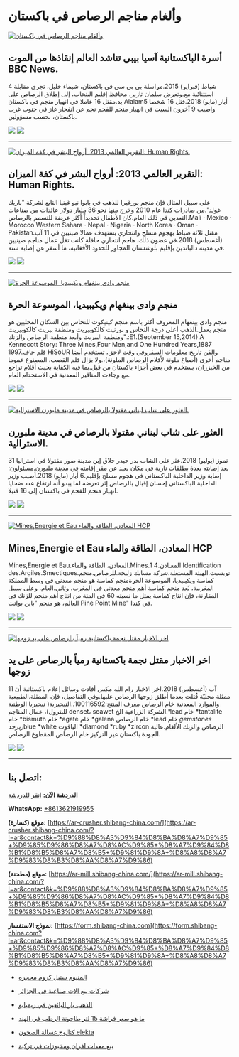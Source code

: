 # وألغام مناجم الرصاص في باكستان

<a href="https://swt.shibang-china.com/?l=ar&img&k=%D9%88%D8%A3%D9%84%D8%BA%D8%A7%D9%85+%D9%85%D9%86%D8%A7%D8%AC%D9%85+%D8%A7%D9%84%D8%B1%D8%B5%D8%A7%D8%B5+%D9%81%D9%8A+%D8%A8%D8%A7%D9%83%D8%B3%D8%AA%D8%A7%D9%86" target="_blank">![وألغام مناجم الرصاص في باكستان](http://static.shibang-china.com/all-800x300/1261.jpg)</a>

## أسرة الباكستانية آسيا بيبي تناشد العالم إنقاذها من الموت BBC News.
4 شباط (فبراير) 2015.مراسلة بي بي سي في باكستان، شيماء خليل، تجري مقابلة استثنائية مع.وتعرض سلمان تازير، محافظ إقليم البنجاب، إلى إطلاق الرصاص على يد.مقتل 16 عاملا في انهيار منجم في باكستان Alalam5 أيار (مايو) 2018.قتل 16 شخصا واصيب 9 آخرون السبت في انهيار منجم للفحم نجم عن انفجار غاز في جنوب غرب باكستان، بحسب مسؤولين.


<a href="https://whatsapp.shibangsoft.com/WhatsApp.php" target="_blank" title="WhatsApp">![](http://static.shibang-china.com/icon/whatsapp.png)</a> <a href="https://swt.shibang-china.com/?l=ar&icon&k=%D9%88%D8%A3%D9%84%D8%BA%D8%A7%D9%85+%D9%85%D9%86%D8%A7%D8%AC%D9%85+%D8%A7%D9%84%D8%B1%D8%B5%D8%A7%D8%B5+%D9%81%D9%8A+%D8%A8%D8%A7%D9%83%D8%B3%D8%AA%D8%A7%D9%86" target="_blank">![](http://static.shibang-china.com/icon/chat-ar.png)</a>

---

<a href="https://swt.shibang-china.com/?l=ar&img&k=%D9%88%D8%A3%D9%84%D8%BA%D8%A7%D9%85+%D9%85%D9%86%D8%A7%D8%AC%D9%85+%D8%A7%D9%84%D8%B1%D8%B5%D8%A7%D8%B5+%D9%81%D9%8A+%D8%A8%D8%A7%D9%83%D8%B3%D8%AA%D8%A7%D9%86" target="_blank">![التقرير العالمي 2013: أرواح البشر في كفة الميزان: Human Rights.](http://static.shibang-china.com/all-800x300/1398.jpg)</a>

## التقرير العالمي 2013: أرواح البشر في كفة الميزان: Human Rights.
على سبيل المثال فإن منجم بورغيرا للذهب في بابوا نيو غينيا التابع لشركة &quot;باريك غولد&quot;.من صادرات كندا عام 2010 وخرج منها نحو 36 مليار دولار عائدات من صناعات التعدين في ذلك العام.كان الأطفال تحديداً أكثر عرضة للتسمم بالرصاص.Mali &middot; Mexico &middot; Morocco Western Sahara &middot; Nepal &middot; Nigeria &middot; North Korea &middot; Oman &middot; Pakistan.مقتل ثلاثة ضباط بهجوم مسلح وانتحاري يستهدف عمالا صينيين في.11 آب (أغسطس) 2018.في غضون ذلك، هاجم انتحاري حافلة كانت تقل عمال مناجم صينيين في مدينة دالباندين بإقليم بلوشستان المجاور للحدود الأفغانية، ما أسفر عن إصابة ستة.


<a href="https://whatsapp.shibangsoft.com/WhatsApp.php" target="_blank" title="WhatsApp">![](http://static.shibang-china.com/icon/whatsapp.png)</a> <a href="https://swt.shibang-china.com/?l=ar&icon&k=%D9%88%D8%A3%D9%84%D8%BA%D8%A7%D9%85+%D9%85%D9%86%D8%A7%D8%AC%D9%85+%D8%A7%D9%84%D8%B1%D8%B5%D8%A7%D8%B5+%D9%81%D9%8A+%D8%A8%D8%A7%D9%83%D8%B3%D8%AA%D8%A7%D9%86" target="_blank">![](http://static.shibang-china.com/icon/chat-ar.png)</a>

---

<a href="https://swt.shibang-china.com/?l=ar&img&k=%D9%88%D8%A3%D9%84%D8%BA%D8%A7%D9%85+%D9%85%D9%86%D8%A7%D8%AC%D9%85+%D8%A7%D9%84%D8%B1%D8%B5%D8%A7%D8%B5+%D9%81%D9%8A+%D8%A8%D8%A7%D9%83%D8%B3%D8%AA%D8%A7%D9%86" target="_blank">![منجم وادى بينغهام ويكيبيديا، الموسوعة الحرة](http://static.shibang-china.com/all-800x300/832.jpg)</a>

## منجم وادى بينغهام ويكيبيديا، الموسوعة الحرة
منجم وادى بينغهام المعروف أكثر باسم منجم كينيكوت للنحاس بين السكان المحليين هو منجم يعمل.الذهب أعلى درجة النحاس و بورنيت كالكوبيريت ومنطقة بيريت كالكوبيريت ومنطقة البيريت وأبعد منطقة الرصاص والزنك&quot;.:E1.(September 15,2014) A Kennecott Story: Three Mines,Four Men,and One Hundred Years,1887 1997.قلم جاف HiSoUR والفن تاريخ معلومات السفروفي وقت لاحق، تستخدم أيضا مناجم أخرى (أصباغ ملونة لأقلام الرصاص الملونة)،.ولا يزال قلم القصب، المصنوع عموما من الخيزران، يستخدم في بعض أجزاء باكستان من قبل.بما فيه الكفاية بحيث أقلام تراجع مع وجاءت المناقير المعدنية في الاستخدام العام.


<a href="https://whatsapp.shibangsoft.com/WhatsApp.php" target="_blank" title="WhatsApp">![](http://static.shibang-china.com/icon/whatsapp.png)</a> <a href="https://swt.shibang-china.com/?l=ar&icon&k=%D9%88%D8%A3%D9%84%D8%BA%D8%A7%D9%85+%D9%85%D9%86%D8%A7%D8%AC%D9%85+%D8%A7%D9%84%D8%B1%D8%B5%D8%A7%D8%B5+%D9%81%D9%8A+%D8%A8%D8%A7%D9%83%D8%B3%D8%AA%D8%A7%D9%86" target="_blank">![](http://static.shibang-china.com/icon/chat-ar.png)</a>

---

<a href="https://swt.shibang-china.com/?l=ar&img&k=%D9%88%D8%A3%D9%84%D8%BA%D8%A7%D9%85+%D9%85%D9%86%D8%A7%D8%AC%D9%85+%D8%A7%D9%84%D8%B1%D8%B5%D8%A7%D8%B5+%D9%81%D9%8A+%D8%A8%D8%A7%D9%83%D8%B3%D8%AA%D8%A7%D9%86" target="_blank">![العثور على شاب لبناني مقتولا بالرصاص في مدينة ملبورن الاسترالية.](http://static.shibang-china.com/all-800x300/22.jpg)</a>

## العثور على شاب لبناني مقتولا بالرصاص في مدينة ملبورن الاسترالية.
31 تموز (يوليو) 2018.عثر على الشاب بدر حيدر حلاق إبن مدينة صور مقتولا في استراليا بعد إصابته بعدة بطلقات نارية في مكان بعيد عن مقر إقامته في مدينة ملبورن.مسئولون: إصابة وزير الداخلية الباكستانى فى هجوم مسلح بإقليم.6 أيار (مايو) 2018.أصيب وزير الداخلية الباكستانى إحسان إقبال بالرصاص إثر تعرضه لما يبدو أنه.ارتفاع عدد ضحايا انهيار منجم للفحم فى باكستان إلى 16 قتيلا.


<a href="https://whatsapp.shibangsoft.com/WhatsApp.php" target="_blank" title="WhatsApp">![](http://static.shibang-china.com/icon/whatsapp.png)</a> <a href="https://swt.shibang-china.com/?l=ar&icon&k=%D9%88%D8%A3%D9%84%D8%BA%D8%A7%D9%85+%D9%85%D9%86%D8%A7%D8%AC%D9%85+%D8%A7%D9%84%D8%B1%D8%B5%D8%A7%D8%B5+%D9%81%D9%8A+%D8%A8%D8%A7%D9%83%D8%B3%D8%AA%D8%A7%D9%86" target="_blank">![](http://static.shibang-china.com/icon/chat-ar.png)</a>

---

<a href="https://swt.shibang-china.com/?l=ar&img&k=%D9%88%D8%A3%D9%84%D8%BA%D8%A7%D9%85+%D9%85%D9%86%D8%A7%D8%AC%D9%85+%D8%A7%D9%84%D8%B1%D8%B5%D8%A7%D8%B5+%D9%81%D9%8A+%D8%A8%D8%A7%D9%83%D8%B3%D8%AA%D8%A7%D9%86" target="_blank">![Mines,Energie et Eau اﻟﻤﻌﺎدن، اﻟﻄﺎﻗﺔ واﻟﻤﺎء HCP](http://static.shibang-china.com/all-800x300/1460.jpg)</a>

## Mines,Energie et Eau اﻟﻤﻌﺎدن، اﻟﻄﺎﻗﺔ واﻟﻤﺎء HCP
Mines,Energie et Eau.اﻟﻤﻌﺎدن، اﻟﻄﺎﻗﺔ واﻟﻤﺎء.Mines.المعـادن.4 1 Identification des.Argiles.Smectiques.تويسيت.الهيئة المستغلة.شركة مسابك زليجة.للرصاص.منجم كماسة ويكيبيديا، الموسوعة الحرةمنجم كماسة هو منجم معدني في وسط المملكة المغربية، يُعد منجم كماسة أهم منجم معدني في المغرب، وثاني.العام، وعلى سبيل المقارنة، فإن انتاج كماسة يمثل ما نسبته 60 في المئة من انتاج أهم منجم للزنك في العالم، هو منجم &quot;باين بوانت Pine Point Mine&quot; في كندا.


<a href="https://whatsapp.shibangsoft.com/WhatsApp.php" target="_blank" title="WhatsApp">![](http://static.shibang-china.com/icon/whatsapp.png)</a> <a href="https://swt.shibang-china.com/?l=ar&icon&k=%D9%88%D8%A3%D9%84%D8%BA%D8%A7%D9%85+%D9%85%D9%86%D8%A7%D8%AC%D9%85+%D8%A7%D9%84%D8%B1%D8%B5%D8%A7%D8%B5+%D9%81%D9%8A+%D8%A8%D8%A7%D9%83%D8%B3%D8%AA%D8%A7%D9%86" target="_blank">![](http://static.shibang-china.com/icon/chat-ar.png)</a>

---

<a href="https://swt.shibang-china.com/?l=ar&img&k=%D9%88%D8%A3%D9%84%D8%BA%D8%A7%D9%85+%D9%85%D9%86%D8%A7%D8%AC%D9%85+%D8%A7%D9%84%D8%B1%D8%B5%D8%A7%D8%B5+%D9%81%D9%8A+%D8%A8%D8%A7%D9%83%D8%B3%D8%AA%D8%A7%D9%86" target="_blank">![اخر الاخبار مقتل نجمة باكستانية رمياً بالرصاص على يد زوجها](http://static.shibang-china.com/all-800x300/796.jpg)</a>

## اخر الاخبار مقتل نجمة باكستانية رمياً بالرصاص على يد زوجها
11 آب (أغسطس) 2018.اخر الاخبار رام الله مكس أفادت وسائل إعلام باكستانية أن ممثلة محليّة قُتلت بعدما أطلق زوجها الرصاص عليها.وفي التفاصيل، فإن الممثلة.الطبيعية والموارد المعدنية خام الرصاص معرف المنتج:100116592..النيجيرية( نيجيريا الوطنية للبترول)، عمال المناجم denset، seawet الشركة الزراعية الخ.*lead خام *tantalite خام *bismuth خام *agate خام *galena خام الرصاص *lead خام *gemstones زبرجد*blue *white الياقوت *diamond *ruby *zircon.الرصاص والزنك الألغام.عالية الجودة باكستان غير التركيز خام الرصاص المقطوع الرصاص.


<a href="https://whatsapp.shibangsoft.com/WhatsApp.php" target="_blank" title="WhatsApp">![](http://static.shibang-china.com/icon/whatsapp.png)</a> <a href="https://swt.shibang-china.com/?l=ar&icon&k=%D9%88%D8%A3%D9%84%D8%BA%D8%A7%D9%85+%D9%85%D9%86%D8%A7%D8%AC%D9%85+%D8%A7%D9%84%D8%B1%D8%B5%D8%A7%D8%B5+%D9%81%D9%8A+%D8%A8%D8%A7%D9%83%D8%B3%D8%AA%D8%A7%D9%86" target="_blank">![](http://static.shibang-china.com/icon/chat-ar.png)</a>

---
## اتصل بنا:

**الدردشة الآن:** [انقر للدردشة](https://swt.shibang-china.com?l=ar&contact&k=%D9%88%D8%A3%D9%84%D8%BA%D8%A7%D9%85+%D9%85%D9%86%D8%A7%D8%AC%D9%85+%D8%A7%D9%84%D8%B1%D8%B5%D8%A7%D8%B5+%D9%81%D9%8A+%D8%A8%D8%A7%D9%83%D8%B3%D8%AA%D8%A7%D9%86)

**WhatsApp:**  [+8613621919955](https://whatsapp.shibangsoft.com/WhatsApp.php)

**موقع (كسارة):** [https://ar-crusher.shibang-china.com/](https://ar-crusher.shibang-china.com/?l=ar&contact&k=%D9%88%D8%A3%D9%84%D8%BA%D8%A7%D9%85+%D9%85%D9%86%D8%A7%D8%AC%D9%85+%D8%A7%D9%84%D8%B1%D8%B5%D8%A7%D8%B5+%D9%81%D9%8A+%D8%A8%D8%A7%D9%83%D8%B3%D8%AA%D8%A7%D9%86)

**موقع (مطحنة):** [https://ar-mill.shibang-china.com/](https://ar-mill.shibang-china.com/?l=ar&contact&k=%D9%88%D8%A3%D9%84%D8%BA%D8%A7%D9%85+%D9%85%D9%86%D8%A7%D8%AC%D9%85+%D8%A7%D9%84%D8%B1%D8%B5%D8%A7%D8%B5+%D9%81%D9%8A+%D8%A8%D8%A7%D9%83%D8%B3%D8%AA%D8%A7%D9%86)

**نموذج الاستفسار:** [https://form.shibang-china.com](https://form.shibang-china.com?l=ar&contact&k=%D9%88%D8%A3%D9%84%D8%BA%D8%A7%D9%85+%D9%85%D9%86%D8%A7%D8%AC%D9%85+%D8%A7%D9%84%D8%B1%D8%B5%D8%A7%D8%B5+%D9%81%D9%8A+%D8%A8%D8%A7%D9%83%D8%B3%D8%AA%D8%A7%D9%86)

* [المنيوم ستيل كروم محجره](../35/%D8%A7%D9%84%D9%85%D9%86%D9%8A%D9%88%D9%85%20%D8%B3%D8%AA%D9%8A%D9%84%20%D9%83%D8%B1%D9%88%D9%85%20%D9%85%D8%AD%D8%AC%D8%B1%D9%87.md)

* [شركات بيع الات صناعية في الجزائر](../35/%D8%B4%D8%B1%D9%83%D8%A7%D8%AA%20%D8%A8%D9%8A%D8%B9%20%D8%A7%D9%84%D8%A7%D8%AA%20%D8%B5%D9%86%D8%A7%D8%B9%D9%8A%D8%A9%20%D9%81%D9%8A%20%D8%A7%D9%84%D8%AC%D8%B2%D8%A7%D8%A6%D8%B1.md)

* [الذهب بار البائعين في زيمبابو](../31/%D8%A7%D9%84%D8%B0%D9%87%D8%A8%20%D8%A8%D8%A7%D8%B1%20%D8%A7%D9%84%D8%A8%D8%A7%D8%A6%D8%B9%D9%8A%D9%86%20%D9%81%D9%8A%20%D8%B2%D9%8A%D9%85%D8%A8%D8%A7%D8%A8%D9%88.md)

* [ما هو سعر فراشة 15 لتر طاحونة الرطب في الهند](../33/%D9%85%D8%A7%20%D9%87%D9%88%20%D8%B3%D8%B9%D8%B1%20%D9%81%D8%B1%D8%A7%D8%B4%D8%A9%2015%20%D9%84%D8%AA%D8%B1%20%D8%B7%D8%A7%D8%AD%D9%88%D9%86%D8%A9%20%D8%A7%D9%84%D8%B1%D8%B7%D8%A8%20%D9%81%D9%8A%20%D8%A7%D9%84%D9%87%D9%86%D8%AF.md)

* [كتالوج غسالة الصحون elekta](../35/%D9%83%D8%AA%D8%A7%D9%84%D9%88%D8%AC%20%D8%BA%D8%B3%D8%A7%D9%84%D8%A9%20%D8%A7%D9%84%D8%B5%D8%AD%D9%88%D9%86%20elekta.md)

* [بيع معدات افران ومخبوزاث في تركية](../34/%D8%A8%D9%8A%D8%B9%20%D9%85%D8%B9%D8%AF%D8%A7%D8%AA%20%D8%A7%D9%81%D8%B1%D8%A7%D9%86%20%D9%88%D9%85%D8%AE%D8%A8%D9%88%D8%B2%D8%A7%D8%AB%20%D9%81%D9%8A%20%D8%AA%D8%B1%D9%83%D9%8A%D8%A9.md)